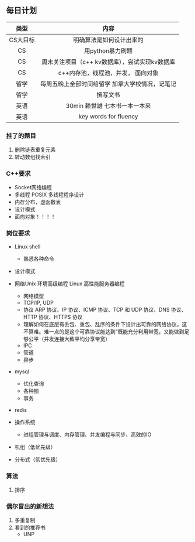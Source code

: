## 每日计划
|类型|内容|
|:-----:|:-----:|
|CS大目标|明确算法是如何设计出来的|
|CS|用python暴力刷题|
|CS|周末关注项目（c++ kv数据库），尝试实现kv数据库|
|CS|c++内存池，线程池，并发， 面向对象|
|留学|每周五晚上全部时间给留学 加拿大学校情况，记笔记|
|留学|撰写文书|
|英语|30min 赖世雄 七本书一本一本来|
|英语|key words for fluency

### 挂了的题目
1. 删除链表重复元素
2. 转动数组找索引

### C++要求
- Socket网络编程
- 多线程  POSIX 多线程程序设计
- 内存分布，虚函数表
- 设计模式
- 面向对象！！！！

### 岗位要求
- Linux shell
    - 熟悉各种命令
- 设计模式
- 网络Unix 环境高级编程 Linux 高性能服务器编程
    - 网络模型
    - TCP/IP, UDP
    - 协议
        ARP 协议、IP 协议、ICMP 协议、TCP 和 UDP 协议、DNS 协议、HTTP 协议、HTTPS 协议
    - 理解如何在底层有丢包、重包、乱序的条件下设计出可靠的网络协议，这不算难。难一点的是这个可靠协议能达到“既能充分利用带宽，又能做到足够公平（并发连接大致平均分享带宽）
    - IPC
    - 管道
    - 异步

- mysql
    - 优化查询
    - 各种锁
    - 事务
- redis
- 操作系统
    - 进程管理与调度、内存管理、并发编程与同步、高效的IO
- 机组（低优先级）
- 分布式（低优先级）

### 算法
1. 排序



### 偶尔冒出的新想法
1. 多重复制
2. 看到的推荐书
    - UNP
